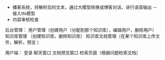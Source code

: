 

* 播客系统，将解析后的文本，通过大模型转换成博客对话，进行语音输出 -- 接入tts模型
* 内容审核检查




后台管理：
用户管理（创建用户（分配到那个知识库），编辑用户，删除用户）
知识库管理 （创建知识库，删除知识库）
知识库文档管理（在某个知识库上传文件，解析，预览 ）


用户端：
登录
聊天窗口
文档预览窗口
检索页面（根据问题检索文档）



